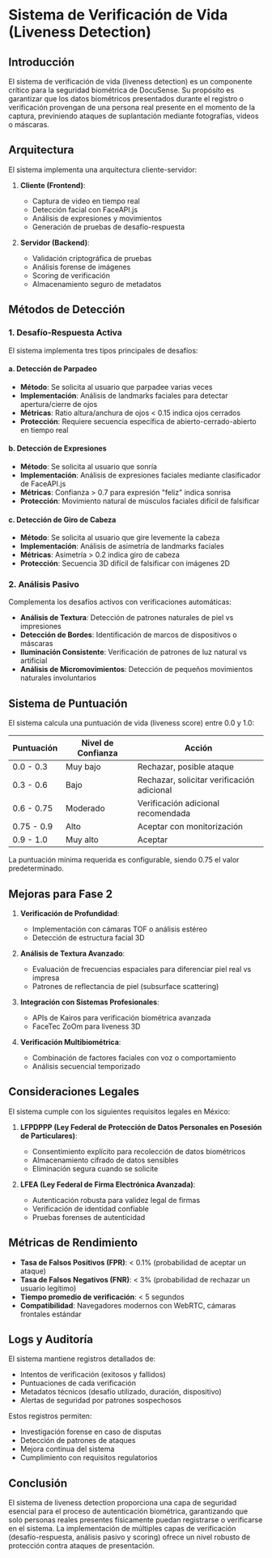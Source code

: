 # Sistema de Verificación de Vida (Liveness Detection)

## Introducción

El sistema de verificación de vida (liveness detection) es un componente crítico para la seguridad biométrica de DocuSense. Su propósito es garantizar que los datos biométricos presentados durante el registro o verificación provengan de una persona real presente en el momento de la captura, previniendo ataques de suplantación mediante fotografías, videos o máscaras.

## Arquitectura

El sistema implementa una arquitectura cliente-servidor:

1. **Cliente (Frontend)**:

   - Captura de video en tiempo real
   - Detección facial con FaceAPI.js
   - Análisis de expresiones y movimientos
   - Generación de pruebas de desafío-respuesta

2. **Servidor (Backend)**:
   - Validación criptográfica de pruebas
   - Análisis forense de imágenes
   - Scoring de verificación
   - Almacenamiento seguro de metadatos

## Métodos de Detección

### 1. Desafío-Respuesta Activa

El sistema implementa tres tipos principales de desafíos:

#### a. Detección de Parpadeo

- **Método**: Se solicita al usuario que parpadee varias veces
- **Implementación**: Análisis de landmarks faciales para detectar apertura/cierre de ojos
- **Métricas**: Ratio altura/anchura de ojos < 0.15 indica ojos cerrados
- **Protección**: Requiere secuencia específica de abierto-cerrado-abierto en tiempo real

#### b. Detección de Expresiones

- **Método**: Se solicita al usuario que sonría
- **Implementación**: Análisis de expresiones faciales mediante clasificador de FaceAPI.js
- **Métricas**: Confianza > 0.7 para expresión "feliz" indica sonrisa
- **Protección**: Movimiento natural de músculos faciales difícil de falsificar

#### c. Detección de Giro de Cabeza

- **Método**: Se solicita al usuario que gire levemente la cabeza
- **Implementación**: Análisis de asimetría de landmarks faciales
- **Métricas**: Asimetría > 0.2 indica giro de cabeza
- **Protección**: Secuencia 3D difícil de falsificar con imágenes 2D

### 2. Análisis Pasivo

Complementa los desafíos activos con verificaciones automáticas:

- **Análisis de Textura**: Detección de patrones naturales de piel vs impresiones
- **Detección de Bordes**: Identificación de marcos de dispositivos o máscaras
- **Iluminación Consistente**: Verificación de patrones de luz natural vs artificial
- **Análisis de Micromovimientos**: Detección de pequeños movimientos naturales involuntarios

## Sistema de Puntuación

El sistema calcula una puntuación de vida (liveness score) entre 0.0 y 1.0:

| Puntuación | Nivel de Confianza | Acción                                     |
| ---------- | ------------------ | ------------------------------------------ |
| 0.0 - 0.3  | Muy bajo           | Rechazar, posible ataque                   |
| 0.3 - 0.6  | Bajo               | Rechazar, solicitar verificación adicional |
| 0.6 - 0.75 | Moderado           | Verificación adicional recomendada         |
| 0.75 - 0.9 | Alto               | Aceptar con monitorización                 |
| 0.9 - 1.0  | Muy alto           | Aceptar                                    |

La puntuación mínima requerida es configurable, siendo 0.75 el valor predeterminado.

## Mejoras para Fase 2

1. **Verificación de Profundidad**:

   - Implementación con cámaras TOF o análisis estéreo
   - Detección de estructura facial 3D

2. **Análisis de Textura Avanzado**:

   - Evaluación de frecuencias espaciales para diferenciar piel real vs impresa
   - Patrones de reflectancia de piel (subsurface scattering)

3. **Integración con Sistemas Profesionales**:

   - APIs de Kairos para verificación biométrica avanzada
   - FaceTec ZoOm para liveness 3D

4. **Verificación Multibiométrica**:
   - Combinación de factores faciales con voz o comportamiento
   - Análisis secuencial temporizado

## Consideraciones Legales

El sistema cumple con los siguientes requisitos legales en México:

1. **LFPDPPP (Ley Federal de Protección de Datos Personales en Posesión de Particulares)**:

   - Consentimiento explícito para recolección de datos biométricos
   - Almacenamiento cifrado de datos sensibles
   - Eliminación segura cuando se solicite

2. **LFEA (Ley Federal de Firma Electrónica Avanzada)**:
   - Autenticación robusta para validez legal de firmas
   - Verificación de identidad confiable
   - Pruebas forenses de autenticidad

## Métricas de Rendimiento

- **Tasa de Falsos Positivos (FPR)**: < 0.1% (probabilidad de aceptar un ataque)
- **Tasa de Falsos Negativos (FNR)**: < 3% (probabilidad de rechazar un usuario legítimo)
- **Tiempo promedio de verificación**: < 5 segundos
- **Compatibilidad**: Navegadores modernos con WebRTC, cámaras frontales estándar

## Logs y Auditoría

El sistema mantiene registros detallados de:

- Intentos de verificación (exitosos y fallidos)
- Puntuaciones de cada verificación
- Metadatos técnicos (desafío utilizado, duración, dispositivo)
- Alertas de seguridad por patrones sospechosos

Estos registros permiten:

- Investigación forense en caso de disputas
- Detección de patrones de ataques
- Mejora continua del sistema
- Cumplimiento con requisitos regulatorios

## Conclusión

El sistema de liveness detection proporciona una capa de seguridad esencial para el proceso de autenticación biométrica, garantizando que solo personas reales presentes físicamente puedan registrarse o verificarse en el sistema. La implementación de múltiples capas de verificación (desafío-respuesta, análisis pasivo y scoring) ofrece un nivel robusto de protección contra ataques de presentación.
